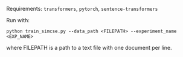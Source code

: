 Requirements: `transformers`, `pytorch`, `sentence-transformers`

Run with: 
```
python train_simcse.py --data_path <FILEPATH> --experiment_name <EXP_NAME>
```

where FILEPATH is a path to a text file with one document per line.
